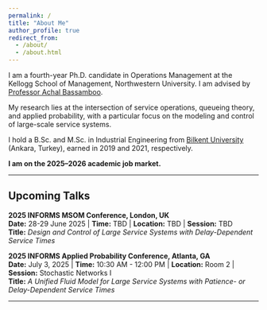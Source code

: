 ```yaml
---
permalink: /
title: "About Me"
author_profile: true
redirect_from: 
  - /about/
  - /about.html
---
```


I am a fourth-year Ph.D. candidate in Operations Management at the Kellogg School of Management, Northwestern University. I am advised by [Professor Achal Bassamboo](https://www.kellogg.northwestern.edu/faculty/directory/bassamboo_achal/).

My research lies at the intersection of service operations, queueing theory, and applied probability, with a particular focus on the modeling and control of large-scale service systems.

I hold a B.Sc. and M.Sc. in Industrial Engineering from [Bilkent University](https://w3.ie.bilkent.edu.tr/en/) (Ankara, Turkey), earned in 2019 and 2021, respectively.

**I am on the 2025–2026 academic job market.**

---

## Upcoming Talks

**2025 INFORMS MSOM Conference, London, UK**  
**Date:** 28-29 June 2025 | **Time:** TBD | **Location:** TBD | **Session:** TBD  
**Title:** *Design and Control of Large Service Systems with Delay-Dependent Service Times*  

**2025 INFORMS Applied Probability Conference, Atlanta, GA**  
**Date:** July 3, 2025 | **Time:** 10:30 AM - 12:00 PM | **Location:** Room 2 | **Session:** Stochastic Networks I  
**Title:** *A Unified Fluid Model for Large Service Systems with Patience- or Delay-Dependent Service Times*

---
